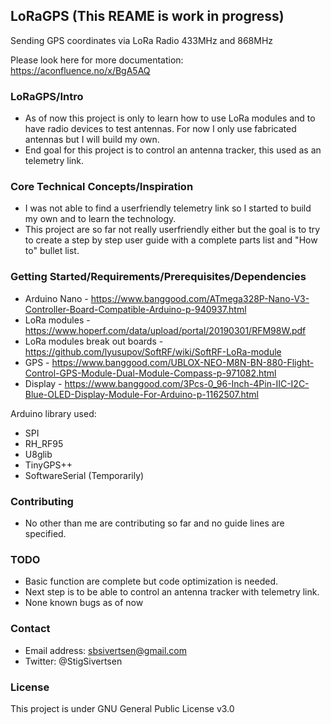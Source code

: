 ## LoRaGPS (This REAME is work in progress)

Sending GPS coordinates via LoRa Radio 433MHz and 868MHz

Please look here for more documentation:
https://aconfluence.no/x/BgA5AQ

### LoRaGPS/Intro

- As of now this project is only to learn how to use LoRa modules and to have radio devices to test antennas. For now I only use fabricated antennas but I will build my own.
- End goal for this project is to control an antenna tracker, this used as an telemetry link.

### Core Technical Concepts/Inspiration

- I was not able to find a userfriendly telemetry link so I started to build my own and to learn the technology. 
- This project are so far not really userfriendly either but the goal is to try to create a step by step user guide with a complete parts list and "How to" bullet list.

### Getting Started/Requirements/Prerequisites/Dependencies
- Arduino Nano - https://www.banggood.com/ATmega328P-Nano-V3-Controller-Board-Compatible-Arduino-p-940937.html
- LoRa modules - https://www.hoperf.com/data/upload/portal/20190301/RFM98W.pdf
- LoRa modules break out boards - https://github.com/lyusupov/SoftRF/wiki/SoftRF-LoRa-module
- GPS - https://www.banggood.com/UBLOX-NEO-M8N-BN-880-Flight-Control-GPS-Module-Dual-Module-Compass-p-971082.html
- Display - https://www.banggood.com/3Pcs-0_96-Inch-4Pin-IIC-I2C-Blue-OLED-Display-Module-For-Arduino-p-1162507.html

Arduino library used:
- SPI
- RH_RF95
- U8glib
- TinyGPS++
- SoftwareSerial (Temporarily)

### Contributing
- No other than me are contributing so far and no guide lines are specified.

### TODO
- Basic function are complete but code optimization is needed.
- Next step is to be able to control an antenna tracker with telemetry link.
- None known bugs as of now

### Contact
- Email address: sbsivertsen@gmail.com
- Twitter: @StigSivertsen

### License
This project is under GNU General Public License v3.0
